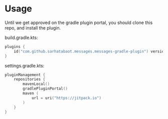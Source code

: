 # Usage

Until we get approved on the gradle plugin portal, you should clone this repo, and install the plugin.


build.gradle.kts:
```kotlin
plugins {
    id("com.github.sarhatabaot.messages.messages-gradle-plugin") version "1.0.4"
}
```
settings.gradle.kts: 
```kotlin
pluginManagement {
    repositories {
        mavenLocal()
        gradlePluginPortal()
        maven (
            url = uri("https://jitpack.io")
        )
    }
}
```
